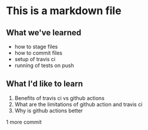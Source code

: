 # This is a markdown file

## What we've learned
- how to stage files
- how to commit files
- setup of travis ci
- running of tests on push

## What I'd like to learn
1. Benefits of travis ci vs github actions
2. What are the limitations of github action and travis ci
3. Why is github actions better


1 more commit